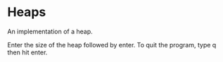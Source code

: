 # Heaps
An implementation of a heap.

Enter the size of the heap followed by enter.
To quit the program, type q then hit enter.
